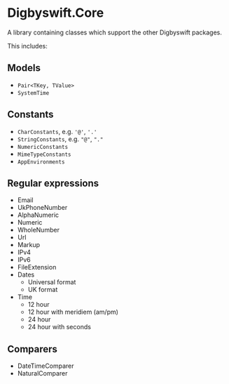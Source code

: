 # Digbyswift.Core

A library containing classes which support the other Digbyswift packages.

This includes:

## Models

- `Pair<TKey, TValue>`
- `SystemTime`

## Constants

- `CharConstants`, e.g. `'@'`, `'.'`
- `StringConstants`, e.g. `"@"`, `"."`
- `NumericConstants`
- `MimeTypeConstants`
- `AppEnvironments`

## Regular expressions

- Email
- UkPhoneNumber
- AlphaNumeric
- Numeric
- WholeNumber
- Url
- Markup
- IPv4
- IPv6
- FileExtension
- Dates
    - Universal format
    - UK format
- Time
    - 12 hour
    - 12 hour with meridiem (am/pm)
    - 24 hour
    - 24 hour with seconds
 
 ## Comparers

- DateTimeComparer
- NaturalComparer